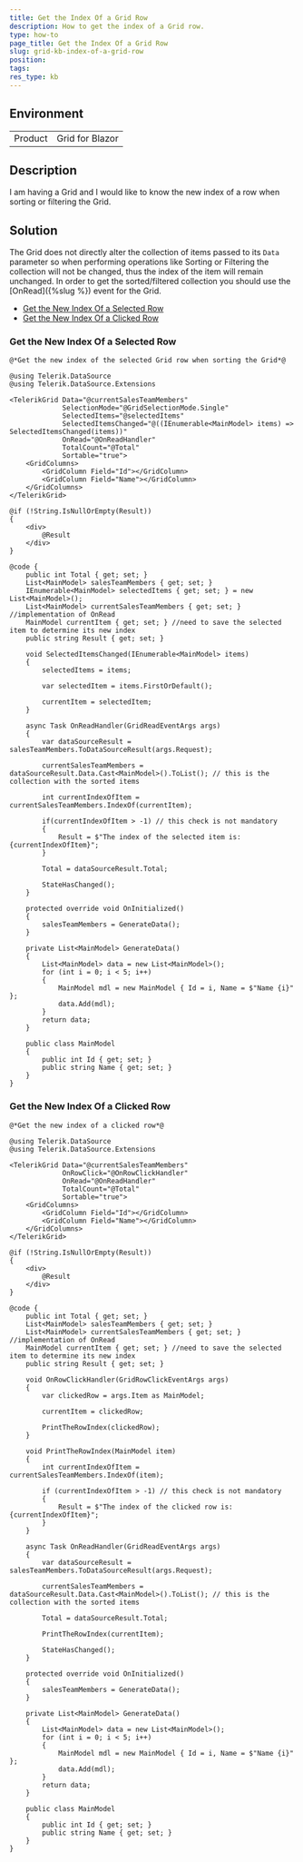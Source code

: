 ```yaml
---
title: Get the Index Of a Grid Row
description: How to get the index of a Grid row.
type: how-to
page_title: Get the Index Of a Grid Row
slug: grid-kb-index-of-a-grid-row
position: 
tags: 
res_type: kb
---
```


## Environment
<table>
	<tbody>
		<tr>
			<td>Product</td>
			<td>Grid for Blazor</td>
		</tr>
	</tbody>
</table>

## Description

I am having a Grid and I would like to know the new index of a row when sorting or filtering the Grid. 


## Solution

The Grid does not directly alter the collection of items passed to its `Data` parameter so when performing operations like Sorting or Filtering the collection will not be changed, thus the index of the item will remain unchanged. In order to get the sorted/filtered collection you should use the [OnRead]({%slug %}) event for the Grid.

* [Get the New Index Of a Selected Row](#get-the-new-index-of-a-selected-row)
* [Get the New Index Of a Clicked Row](#get-the-new-index-of-an-clicked-row)

### Get the New Index Of a Selected Row

````CSHTML
@*Get the new index of the selected Grid row when sorting the Grid*@

@using Telerik.DataSource
@using Telerik.DataSource.Extensions

<TelerikGrid Data="@currentSalesTeamMembers"
             SelectionMode="@GridSelectionMode.Single"
             SelectedItems="@selectedItems"
             SelectedItemsChanged="@((IEnumerable<MainModel> items) => SelectedItemsChanged(items))"
             OnRead="@OnReadHandler"
             TotalCount="@Total"
             Sortable="true">
    <GridColumns>
        <GridColumn Field="Id"></GridColumn>
        <GridColumn Field="Name"></GridColumn>
    </GridColumns>
</TelerikGrid>

@if (!String.IsNullOrEmpty(Result))
{
    <div>
        @Result
    </div>
}

@code {
    public int Total { get; set; }
    List<MainModel> salesTeamMembers { get; set; }
    IEnumerable<MainModel> selectedItems { get; set; } = new List<MainModel>();
    List<MainModel> currentSalesTeamMembers { get; set; } //implementation of OnRead
    MainModel currentItem { get; set; } //need to save the selected item to determine its new index
    public string Result { get; set; }

    void SelectedItemsChanged(IEnumerable<MainModel> items)
    {
        selectedItems = items;

        var selectedItem = items.FirstOrDefault();

        currentItem = selectedItem;
    }

    async Task OnReadHandler(GridReadEventArgs args)
    {
        var dataSourceResult = salesTeamMembers.ToDataSourceResult(args.Request);

        currentSalesTeamMembers = dataSourceResult.Data.Cast<MainModel>().ToList(); // this is the collection with the sorted items

        int currentIndexOfItem = currentSalesTeamMembers.IndexOf(currentItem);

        if(currentIndexOfItem > -1) // this check is not mandatory
        {
            Result = $"The index of the selected item is: {currentIndexOfItem}";
        }

        Total = dataSourceResult.Total;

        StateHasChanged();
    }

    protected override void OnInitialized()
    {
        salesTeamMembers = GenerateData();
    }

    private List<MainModel> GenerateData()
    {
        List<MainModel> data = new List<MainModel>();
        for (int i = 0; i < 5; i++)
        {
            MainModel mdl = new MainModel { Id = i, Name = $"Name {i}" };
            data.Add(mdl);
        }
        return data;
    }

    public class MainModel
    {
        public int Id { get; set; }
        public string Name { get; set; }
    }
}
````

### Get the New Index Of a Clicked Row

````CSHTML
@*Get the new index of a clicked row*@

@using Telerik.DataSource
@using Telerik.DataSource.Extensions

<TelerikGrid Data="@currentSalesTeamMembers"
             OnRowClick="@OnRowClickHandler"
             OnRead="@OnReadHandler"
             TotalCount="@Total"
             Sortable="true">
    <GridColumns>
        <GridColumn Field="Id"></GridColumn>
        <GridColumn Field="Name"></GridColumn>
    </GridColumns>
</TelerikGrid>

@if (!String.IsNullOrEmpty(Result))
{
    <div>
        @Result
    </div>
}

@code {
    public int Total { get; set; }
    List<MainModel> salesTeamMembers { get; set; }
    List<MainModel> currentSalesTeamMembers { get; set; } //implementation of OnRead
    MainModel currentItem { get; set; } //need to save the selected item to determine its new index
    public string Result { get; set; }

    void OnRowClickHandler(GridRowClickEventArgs args)
    {
        var clickedRow = args.Item as MainModel;

        currentItem = clickedRow;

        PrintTheRowIndex(clickedRow);
    }

    void PrintTheRowIndex(MainModel item)
    {
        int currentIndexOfItem = currentSalesTeamMembers.IndexOf(item);

        if (currentIndexOfItem > -1) // this check is not mandatory
        {
            Result = $"The index of the clicked row is: {currentIndexOfItem}";
        }
    }

    async Task OnReadHandler(GridReadEventArgs args)
    {
        var dataSourceResult = salesTeamMembers.ToDataSourceResult(args.Request);

        currentSalesTeamMembers = dataSourceResult.Data.Cast<MainModel>().ToList(); // this is the collection with the sorted items

        Total = dataSourceResult.Total;

        PrintTheRowIndex(currentItem);

        StateHasChanged();
    }

    protected override void OnInitialized()
    {
        salesTeamMembers = GenerateData();
    }

    private List<MainModel> GenerateData()
    {
        List<MainModel> data = new List<MainModel>();
        for (int i = 0; i < 5; i++)
        {
            MainModel mdl = new MainModel { Id = i, Name = $"Name {i}" };
            data.Add(mdl);
        }
        return data;
    }

    public class MainModel
    {
        public int Id { get; set; }
        public string Name { get; set; }
    }
}
````

